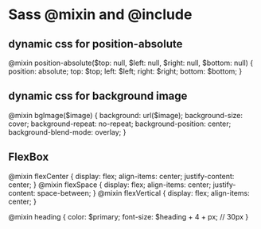 # Sass @mixin and @include

## dynamic css for position-absolute

@mixin position-absolute($top: null, $left: null, $right: null, $bottom: null) {
    position: absolute;
    top: $top;
    left: $left;
    right: $right;
    bottom: $bottom;
}

## dynamic css for background image

@mixin bgImage($image) {
    background: url($image);
    background-size: cover;
    background-repeat: no-repeat;
    background-position: center;
    background-blend-mode: overlay;
}

## FlexBox 

@mixin flexCenter {
    display: flex;
    align-items: center;
    justify-content: center;
}
@mixin flexSpace {
    display: flex;
    align-items: center;
    justify-content: space-between;
}
@mixin flexVertical {
    display: flex;
    align-items: center;
}

@mixin heading {
    color: $primary;
    font-size: $heading + 4 + px; // 30px
}